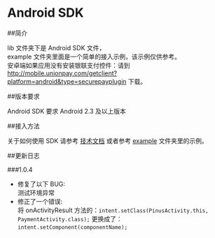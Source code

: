 Android SDK
============

##简介

lib 文件夹下是 Android SDK 文件，<br>
example 文件夹里面是一个简单的接入示例，该示例仅供参考。<br>
安卓端如果应用没有安装银联支付控件：请到 http://mobile.unionpay.com/getclient?platform=android&type=securepayplugin 下载。

##版本要求

Android SDK 要求 Android 2.3 及以上版本

##接入方法

关于如何使用 SDK 请参考 [技术文档](https://pingplusplus.com/document) 或者参考 [example](https://github.com/PingPlusPlus/pingpp-android/tree/master/example) 文件夹里的示例。

##更新日志

###1.0.4
* 修复了以下 BUG:<br>
测试环境异常
* 修正了一个错误:<br>
将 onActivityResult 方法的：`intent.setClass(PinusActivity.this, PaymentActivity.class);`
更换成了：`intent.setComponent(componentName);`
